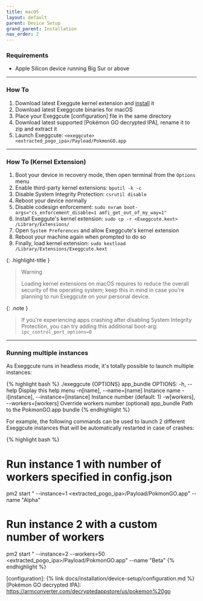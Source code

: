 ```yaml
---
title: macOS
layout: default
parent: Device Setup
grand_parent: Installation
nav_order: 2
---
```


### Requirements

- Apple Silicon device running Big Sur or above

----

### How To

1. Download latest Exeggute kernel extension and [install] it
2. Download latest Exeggcute binaries for macOS
3. Place your Exeggcute [configuration] file in the same directory
4. Download latest supported [Pokémon GO decrypted IPA], rename it to zip and extract it
5. Launch Exeggcute: `<exeggcute> <extracted_pogo_ipa>/Payload/PokmonGO.app`

----

### How To (Kernel Extension)

1. Boot your device in recovery mode, then open terminal from the `Options` menu
2. Enable third-party kernel extensions: `bputil -k -c`
3. Disable System Integrity Protection: `csrutil disable`
4. Reboot your device normally
5. Disable codesign enforcement: `sudo nvram boot-args="cs_enforcement_disable=1 amfi_get_out_of_my_way=1"`
6. Install Exeggute's kernel extension: `sudo cp -r <Exeggcute.kext> /Library/Extensions/`
7. Open `System Preferences` and allow Exeggcute's kernel extension
8. Reboot your machine again when prompted to do so
9. Finally, load kernel extension: `sudo kextload /Library/Extensions/Exeggcute.kext`

{: .highlight-title }
> Warning
>
> Loading kernel extensions on macOS requires to reduce the overall security of the operating system; keep this in mind in case you're planning to run Exeggcute on your personal device.

{: .note }
> If you're experiencing apps crashing after disabling System Integrity Protection, you can try adding this additional boot-arg: `ipc_control_port_options=0`

----

### Running multiple instances

As Exeggcute runs in headless mode, it's totally possible to launch multiple instances:

{% highlight bash %}
  ./exeggcute {OPTIONS} app_bundle
  OPTIONS:
      -h, --help                             Display this help menu
      -n[name], --name=[name]                Instance name
      -i[instance], --instance=[instance]    Instance number                (default: 1)
      -w[workers], --workers=[workers]       Override workers number        (optional)
      app_bundle                             Path to the PokmonGO.app bundle
{% endhighlight %}

For example, the following commands can be used to launch 2 different Exeggcute instances that will be automatically restarted in case of crashes:

{% highlight bash %}
# Run instance 1 with number of workers specified in config.json
pm2 start "<exeggcute> --instance=1 <extracted_pogo_ipa>/Payload/PokmonGO.app" --name "Alpha"

# Run instance 2 with a custom number of workers
pm2 start "<exeggcute> --instance=2 --workers=50 <extracted_pogo_ipa>/Payload/PokmonGO.app" --name "Beta"
{% endhighlight %}

[install]: #how-to-kernel-extension
[configuration]: {% link docs/installation/device-setup/configuration.md %}
[Pokémon GO decrypted IPA]: https://armconverter.com/decryptedappstore/us/pokemon%20go
